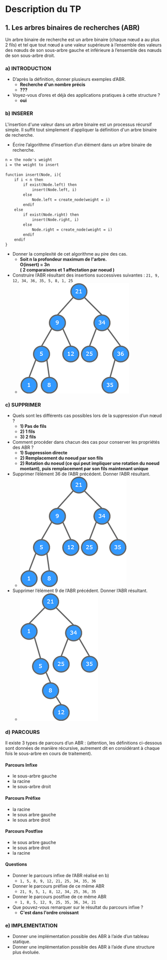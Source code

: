 # Description du TP

## 1. Les arbres binaires de recherches (ABR)
Un arbre binaire de recherche est un arbre binaire (chaque nœud a au plus 2 fils) et tel que tout nœud a une
valeur supérieure à l’ensemble des valeurs des nœuds de son sous-arbre gauche et inférieure à l’ensemble des
nœuds de son sous-arbre droit.

### a) INTRODUCTION
- D’après la définition, donner plusieurs exemples d’ABR.
  - **Recherche d'un nombre précis**
  - **???**
- Voyez-vous d’ores et déjà des applications pratiques à cette structure ?
  - **oui**

### b) INSERER
L'insertion d'une valeur dans un arbre binaire est un processus récursif simple. Il suffit tout simplement d'appliquer
la définition d'un arbre binaire de recherche.
- Écrire l’algorithme d’insertion d’un élément dans un arbre binaire de recherche.
```
n = the node's weight
i = the weight to insert

function insert(Node, i){
    if i < n then
        if exist(Node.left) then
            insert(Node.left, i)
        else
            Node.left = create_node(weight = i)
        endif
    else
        if exist(Node.right) then
            insert(Node.right, i)
        else
            Node.right = create_node(weight = i)
        endif
    endif
}  
```
- Donner la complexité de cet algorithme au pire des cas.
  - **Soit n la profondeur maximum de l'arbre.\
    O(insert) = 3n\
    ( 2 comparaisons et 1 affectation par noeud )**
- Construire l’ABR résultant des insertions successives suivantes : `21, 9, 12, 34, 36, 35, 5, 8, 1, 25`
  - ![Tree example](tree1.png)

### c) SUPPRIMER
- Quels sont les différents cas possibles lors de la suppression d’un nœud ?
  - **1) Pas de fils**
  - **2) 1 fils**
  - **3) 2 fils**
- Comment procéder dans chacun des cas pour conserver les propriétés des ABR ?
  - **1) Suppression directe**
  - **2) Remplacement du noeud par son fils**
  - **2) Rotation du noeud (ce qui peut impliquer une rotation du noeud montant), puis remplacement par son fils maintenant unique**
- Supprimer l’élément 36 de l’ABR précédent. Donner l’ABR résultant.
  - ![Tree example](tree2.png)
- Supprimer l’élément 9 de l’ABR précédent. Donner l’ABR résultant.
  - ![Tree example](tree3.png)

### d) PARCOURS
Il existe 3 types de parcours d’un ABR : (attention, les définitions ci-dessous sont données de manière récursive,
autrement dit en considérant à chaque fois le sous-arbre en cours de traitement).

#### Parcours Infixe
* le sous-arbre gauche
* la racine
* le sous-arbre droit

#### Parcours Préfixe
* la racine
* le sous arbre gauche
* le sous arbre droit

#### Parcours Postfixe
* le sous arbre gauche
* le sous arbre droit
* la racine

#### Questions
- Donner le parcours infixe de l’ABR réalisé en b)
  - `1, 5, 8, 9, 12, 21, 25, 34, 35, 36`
- Donner le parcours préfixe de ce même ABR
  - `21, 9, 5, 1, 8, 12, 34, 25, 36, 35`
- Donner le parcours postfixe de ce même ABR
  - `1, 8, 5, 12, 9, 25, 35, 36, 34, 21`
- Que pouvez-vous remarquer sur le résultat du parcours infixe ?
  - **C'est dans l'ordre croissant**

### e) IMPLEMENTATION
- Donner une implémentation possible des ABR à l’aide d’un tableau statique.
- Donner une implémentation possible des ABR à l’aide d’une structure plus évoluée.